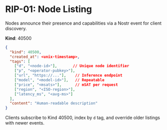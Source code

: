# RIP-01: Node Listing

Nodes announce their presence and capabilities via a Nostr event for client discovery.

**Kind**: 40500

```json
{
  "kind": 40500,
  "created_at": <unix-timestamp>,
  "tags": [
    ["d", "<node-id>"],       // Unique node identifier
    ["p", "<operator-pubkey>"],
    ["url", "https://..."],    // Inference endpoint
    ["model", "<model-id>"],   // Repeatable
    ["price", "<msats>"],      // mSAT per request
    ["region", "<ISO-region>"],
    ["latency_ms", "<avg-ms>"]
  ],
  "content": "Human-readable description"
}
```

Clients subscribe to Kind 40500, index by `d` tag, and override older listings with newer events.
